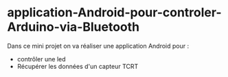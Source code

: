 # application-Android-pour-controler-Arduino-via-Bluetooth

Dans ce mini projet on va réaliser une application Android pour :
  - contrôler une led
  - Récupérer les données d'un capteur TCRT
   
